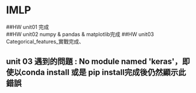 # IMLP

##HW unit01 完成</br>
##HW unit02 numpy & pandas & matplotlib完成
##HW unit03 Categorical_features_實戰完成、
## unit 03 遇到的問題 : No module named 'keras'，即使以conda install 或是 pip install完成後仍然顯示此錯誤
